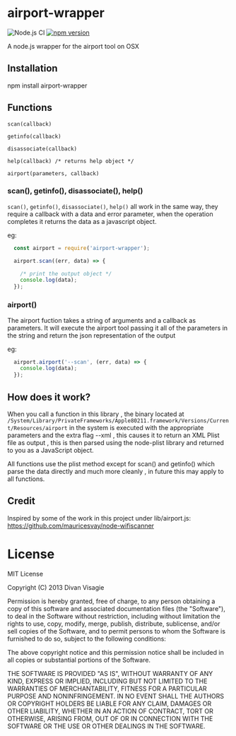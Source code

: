 # airport-wrapper

![Node.js CI](https://github.com/divanvisagie/airport-wrapper/workflows/Node.js%20CI/badge.svg)
[![npm version](https://badge.fury.io/js/airport-wrapper.svg)](https://badge.fury.io/js/airport-wrapper)

A node.js wrapper for the airport tool on OSX

## Installation 

  npm install airport-wrapper

## Functions

`scan(callback)`

`getinfo(callback)`

`disassociate(callback)`

`help(callback) /* returns help object */`

`airport(parameters, callback)`


### scan(), getinfo(), disassociate(), help()

`scan()`, `getinfo()`, `disassociate()`, `help()` all work in the same way, they require a callback with a data and error parameter, 
when the operation completes it returns the data as a javascript object.

eg:
```js
  const airport = require('airport-wrapper');

  airport.scan((err, data) => {

    /* print the output object */
    console.log(data);
  });
```

### airport()

The airport fuction takes a string of arguments and a callback as parameters. It will execute the airport tool passing it all of the parameters in the string and return the json representation of the output 

eg:

```js
  airport.airport('--scan', (err, data) => {
    console.log(data);
  });
```

## How does it work?

When you call a function in this library , the binary located at `/System/Library/PrivateFrameworks/Apple80211.framework/Versions/Current/Resources/airport` in the system is executed with the appropriate parameters and the extra flag 
--xml , this causes it to return an XML Plist file as output , this is then parsed using the node-plist library and 
returned to you as a JavaScript object.

All functions use the plist method except for scan() and getinfo() which parse the data directly and much more cleanly , in
future this may apply to all functions.

## Credit

Inspired by some of the work in this project under lib/airport.js: https://github.com/mauricesvay/node-wifiscanner

# License 

MIT License

Copyright (C) 2013 Divan Visagie

Permission is hereby granted, free of charge, to any person obtaining a copy of this software and associated documentation files (the "Software"), to deal in the Software without restriction, including without limitation the rights to use, copy, modify, merge, publish, distribute, sublicense, and/or sell copies of the Software, and to permit persons to whom the Software is furnished to do so, subject to the following conditions:

The above copyright notice and this permission notice shall be included in all copies or substantial portions of the Software.

THE SOFTWARE IS PROVIDED "AS IS", WITHOUT WARRANTY OF ANY KIND, EXPRESS OR IMPLIED, INCLUDING BUT NOT LIMITED TO THE WARRANTIES OF MERCHANTABILITY, FITNESS FOR A PARTICULAR PURPOSE AND NONINFRINGEMENT. IN NO EVENT SHALL THE AUTHORS OR COPYRIGHT HOLDERS BE LIABLE FOR ANY CLAIM, DAMAGES OR OTHER LIABILITY, WHETHER IN AN ACTION OF CONTRACT, TORT OR OTHERWISE, ARISING FROM, OUT OF OR IN CONNECTION WITH THE SOFTWARE OR THE USE OR OTHER DEALINGS IN THE SOFTWARE.
